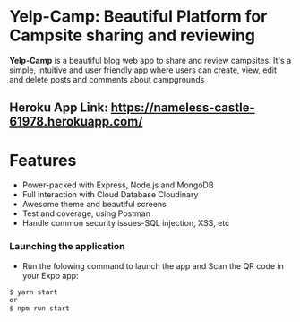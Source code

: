 # Yelp-Camp: Beautiful Platform for Campsite sharing and reviewing

**Yelp-Camp** is a beautiful blog web app to share and review campsites. It's a simple, intuitive and user friendly app where users can create, view, edit and delete posts and comments about campgrounds 

## Heroku App Link: https://nameless-castle-61978.herokuapp.com/

# Features

* Power-packed with Express, Node.js and MongoDB
* Full interaction with Cloud Database  Cloudinary
* Awesome theme and beautiful screens 
* Test and coverage, using Postman
* Handle common security issues-SQL injection, XSS, etc

### Launching the application

* Run the folowing command to launch the app and Scan the QR code in your Expo app:

```sh
$ yarn start
or
$ npm run start
```
